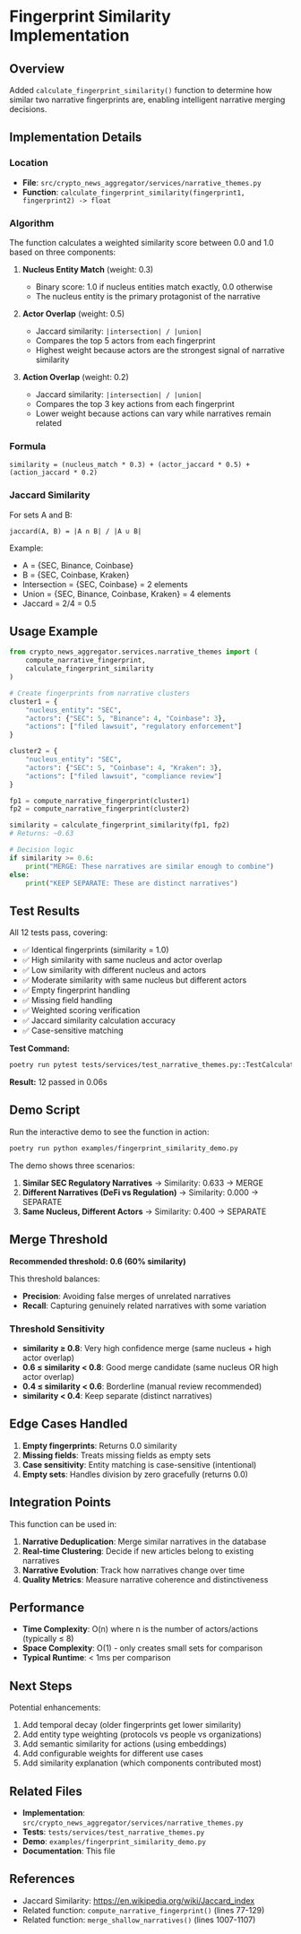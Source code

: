 # Fingerprint Similarity Implementation

## Overview

Added `calculate_fingerprint_similarity()` function to determine how similar two narrative fingerprints are, enabling intelligent narrative merging decisions.

## Implementation Details

### Location
- **File**: `src/crypto_news_aggregator/services/narrative_themes.py`
- **Function**: `calculate_fingerprint_similarity(fingerprint1, fingerprint2) -> float`

### Algorithm

The function calculates a weighted similarity score between 0.0 and 1.0 based on three components:

1. **Nucleus Entity Match** (weight: 0.3)
   - Binary score: 1.0 if nucleus entities match exactly, 0.0 otherwise
   - The nucleus entity is the primary protagonist of the narrative

2. **Actor Overlap** (weight: 0.5)
   - Jaccard similarity: `|intersection| / |union|`
   - Compares the top 5 actors from each fingerprint
   - Highest weight because actors are the strongest signal of narrative similarity

3. **Action Overlap** (weight: 0.2)
   - Jaccard similarity: `|intersection| / |union|`
   - Compares the top 3 key actions from each fingerprint
   - Lower weight because actions can vary while narratives remain related

### Formula

```
similarity = (nucleus_match * 0.3) + (actor_jaccard * 0.5) + (action_jaccard * 0.2)
```

### Jaccard Similarity

For sets A and B:
```
jaccard(A, B) = |A ∩ B| / |A ∪ B|
```

Example:
- A = {SEC, Binance, Coinbase}
- B = {SEC, Coinbase, Kraken}
- Intersection = {SEC, Coinbase} = 2 elements
- Union = {SEC, Binance, Coinbase, Kraken} = 4 elements
- Jaccard = 2/4 = 0.5

## Usage Example

```python
from crypto_news_aggregator.services.narrative_themes import (
    compute_narrative_fingerprint,
    calculate_fingerprint_similarity
)

# Create fingerprints from narrative clusters
cluster1 = {
    "nucleus_entity": "SEC",
    "actors": {"SEC": 5, "Binance": 4, "Coinbase": 3},
    "actions": ["filed lawsuit", "regulatory enforcement"]
}

cluster2 = {
    "nucleus_entity": "SEC",
    "actors": {"SEC": 5, "Coinbase": 4, "Kraken": 3},
    "actions": ["filed lawsuit", "compliance review"]
}

fp1 = compute_narrative_fingerprint(cluster1)
fp2 = compute_narrative_fingerprint(cluster2)

similarity = calculate_fingerprint_similarity(fp1, fp2)
# Returns: ~0.63

# Decision logic
if similarity >= 0.6:
    print("MERGE: These narratives are similar enough to combine")
else:
    print("KEEP SEPARATE: These are distinct narratives")
```

## Test Results

All 12 tests pass, covering:

- ✅ Identical fingerprints (similarity = 1.0)
- ✅ High similarity with same nucleus and actor overlap
- ✅ Low similarity with different nucleus and actors
- ✅ Moderate similarity with same nucleus but different actors
- ✅ Empty fingerprint handling
- ✅ Missing field handling
- ✅ Weighted scoring verification
- ✅ Jaccard similarity calculation accuracy
- ✅ Case-sensitive matching

**Test Command:**
```bash
poetry run pytest tests/services/test_narrative_themes.py::TestCalculateFingerprintSimilarity -v
```

**Result:** 12 passed in 0.06s

## Demo Script

Run the interactive demo to see the function in action:

```bash
poetry run python examples/fingerprint_similarity_demo.py
```

The demo shows three scenarios:
1. **Similar SEC Regulatory Narratives** → Similarity: 0.633 → MERGE
2. **Different Narratives (DeFi vs Regulation)** → Similarity: 0.000 → SEPARATE
3. **Same Nucleus, Different Actors** → Similarity: 0.400 → SEPARATE

## Merge Threshold

**Recommended threshold: 0.6 (60% similarity)**

This threshold balances:
- **Precision**: Avoiding false merges of unrelated narratives
- **Recall**: Capturing genuinely related narratives with some variation

### Threshold Sensitivity

- **similarity ≥ 0.8**: Very high confidence merge (same nucleus + high actor overlap)
- **0.6 ≤ similarity < 0.8**: Good merge candidate (same nucleus OR high actor overlap)
- **0.4 ≤ similarity < 0.6**: Borderline (manual review recommended)
- **similarity < 0.4**: Keep separate (distinct narratives)

## Edge Cases Handled

1. **Empty fingerprints**: Returns 0.0 similarity
2. **Missing fields**: Treats missing fields as empty sets
3. **Case sensitivity**: Entity matching is case-sensitive (intentional)
4. **Empty sets**: Handles division by zero gracefully (returns 0.0)

## Integration Points

This function can be used in:

1. **Narrative Deduplication**: Merge similar narratives in the database
2. **Real-time Clustering**: Decide if new articles belong to existing narratives
3. **Narrative Evolution**: Track how narratives change over time
4. **Quality Metrics**: Measure narrative coherence and distinctiveness

## Performance

- **Time Complexity**: O(n) where n is the number of actors/actions (typically ≤ 8)
- **Space Complexity**: O(1) - only creates small sets for comparison
- **Typical Runtime**: < 1ms per comparison

## Next Steps

Potential enhancements:
1. Add temporal decay (older fingerprints get lower similarity)
2. Add entity type weighting (protocols vs people vs organizations)
3. Add semantic similarity for actions (using embeddings)
4. Add configurable weights for different use cases
5. Add similarity explanation (which components contributed most)

## Related Files

- **Implementation**: `src/crypto_news_aggregator/services/narrative_themes.py`
- **Tests**: `tests/services/test_narrative_themes.py`
- **Demo**: `examples/fingerprint_similarity_demo.py`
- **Documentation**: This file

## References

- Jaccard Similarity: https://en.wikipedia.org/wiki/Jaccard_index
- Related function: `compute_narrative_fingerprint()` (lines 77-129)
- Related function: `merge_shallow_narratives()` (lines 1007-1107)
